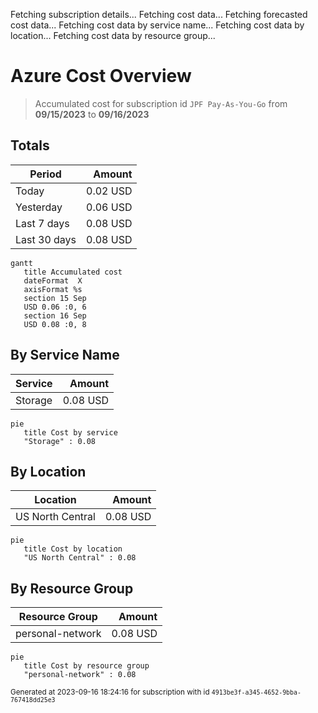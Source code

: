 Fetching subscription details...
Fetching cost data...
Fetching forecasted cost data...
Fetching cost data by service name...
Fetching cost data by location...
Fetching cost data by resource group...
# Azure Cost Overview

> Accumulated cost for subscription id `JPF Pay-As-You-Go` from **09/15/2023** to **09/16/2023**

## Totals

|Period|Amount|
|---|---:|
|Today|0.02 USD|
|Yesterday|0.06 USD|
|Last 7 days|0.08 USD|
|Last 30 days|0.08 USD|

```mermaid
gantt
   title Accumulated cost
   dateFormat  X
   axisFormat %s
   section 15 Sep
   USD 0.06 :0, 6
   section 16 Sep
   USD 0.08 :0, 8
```

## By Service Name

|Service|Amount|
|---|---:|
|Storage|0.08 USD|

```mermaid
pie
   title Cost by service
   "Storage" : 0.08
```

## By Location

|Location|Amount|
|---|---:|
|US North Central|0.08 USD|

```mermaid
pie
   title Cost by location
   "US North Central" : 0.08
```

## By Resource Group

|Resource Group|Amount|
|---|---:|
|personal-network|0.08 USD|

```mermaid
pie
   title Cost by resource group
   "personal-network" : 0.08
```

<sup>Generated at 2023-09-16 18:24:16 for subscription with id `4913be3f-a345-4652-9bba-767418dd25e3`</sup>
